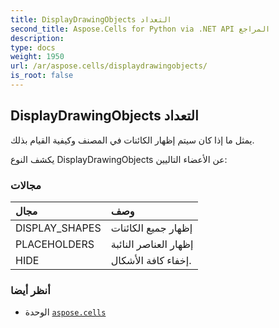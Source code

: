 ```yaml
---
title: DisplayDrawingObjects التعداد
second_title: Aspose.Cells for Python via .NET API المراجع
description:
type: docs
weight: 1950
url: /ar/aspose.cells/displaydrawingobjects/
is_root: false
---
```

##  DisplayDrawingObjects التعداد
يمثل ما إذا كان سيتم إظهار الكائنات في المصنف وكيفية القيام بذلك.



يكشف النوع DisplayDrawingObjects عن الأعضاء التاليين:

###  مجالات
| مجال| وصف|
| :- | :- |
| DISPLAY_SHAPES |إظهار جميع الكائنات|
| PLACEHOLDERS | إظهار العناصر النائبة|
| HIDE | إخفاء كافة الأشكال.|



###  أنظر أيضا
* الوحدة [`aspose.cells`](..)
